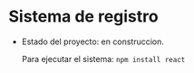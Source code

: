 <h1> Sistema de registro </h1>

- Estado del proyecto: en construccion.

  Para ejecutar el sistema:
  ```npm install react ```
